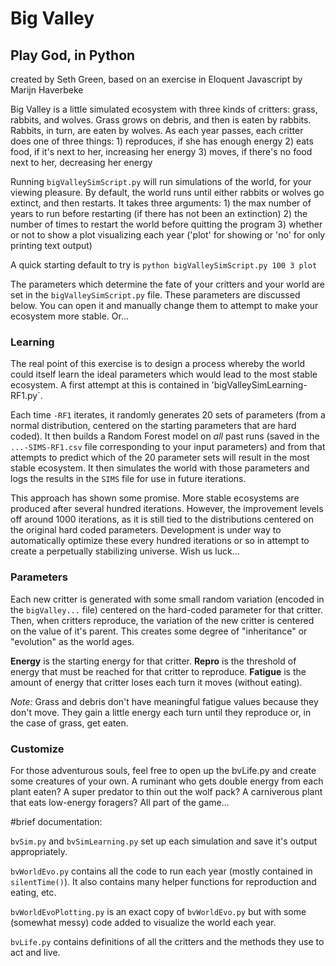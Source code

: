 # Big Valley 
## Play God, in Python

created by Seth Green, based on an exercise in Eloquent Javascript by Marijn Haverbeke

Big Valley is a little simulated ecosystem with three kinds of critters: grass, rabbits, and wolves. Grass grows on debris, and then is eaten by rabbits. Rabbits, in turn, are eaten by wolves. As each year passes, each critter does one of three things:
    1) reproduces, if she has enough energy
    2) eats food, if it's next to her, increasing her energy
    3) moves, if there's no food next to her, decreasing her energy

Running `bigValleySimScript.py` will run simulations of the world, for your viewing pleasure. By default, the world runs until either rabbits or wolves go extinct, and then restarts. It takes three arguments:
    1) the max number of years to run before restarting (if there has not been an extinction)
    2) the number of times to restart the world before quitting the program
    3) whether or not to show a plot visualizing each year ('plot' for showing or 'no' for only printing text output)

A quick starting default to try is `python bigValleySimScript.py 100 3 plot`

The parameters which determine the fate of your critters and your world are set in the `bigValleySimScript.py` file. These parameters are discussed below. You can open it and manually change them to attempt to make your ecosystem more stable. Or...

### Learning
The real point of this exercise is to design a process whereby the world could itself learn the ideal parameters which would lead to the most stable ecosystem. A first attempt at this is contained in 'bigValleySimLearning-RF1.py`. 

Each time `-RF1` iterates, it randomly generates 20 sets of parameters (from a normal distribution, centered on the starting parameters that are hard coded). It then builds a Random Forest model on *all* past runs (saved in the `...-SIMS-RF1.csv` file corresponding to your input parameters) and from that attempts to predict which of the 20 parameter sets will result in the most stable ecosystem. It then simulates the world with those parameters and logs the results in the `SIMS` file for use in future iterations.

This approach has shown some promise. More stable ecosystems are produced after several hundred iterations. However, the improvement levels off around 1000 iterations, as it is still tied to the distributions centered on the original hard coded parameters. Development is under way to automatically optimize these every hundred iterations or so in attempt to create a perpetually stabilizing universe. Wish us luck...

### Parameters
Each new critter is generated with some small random variation (encoded in the `bigValley...` file) centered on the hard-coded parameter for that critter. Then, when critters reproduce, the variation of the new critter is centered on the value of it's parent. This creates some degree of "inheritance" or "evolution" as the world ages.

**Energy** is the starting energy for that critter. 
**Repro** is the threshold of energy that must be reached for that critter to reproduce. 
**Fatigue** is the amount of energy that critter loses each turn it moves (without eating). 

*Note:* Grass and debris don't have meaningful fatigue values because they don't move. They gain a little energy each turn until they reproduce or, in the case of grass, get eaten.

### Customize
For those adventurous souls, feel free to open up the bvLife.py and create some creatures of your own. A ruminant who gets double energy from each plant eaten? A super predator to thin out the wolf pack? A carniverous plant that eats low-energy foragers? All part of the game...

#brief documentation:

`bvSim.py` and `bvSimLearning.py` set up each simulation and save it's output appropriately.

`bvWorldEvo.py` contains all the code to run each year (mostly contained in `silentTime()`). It also contains many helper functions for reproduction and eating, etc.

`bvWorldEvoPlotting.py` is an exact copy of `bvWorldEvo.py` but with some (somewhat messy) code added to visualize the world each year.

`bvLife.py` contains definitions of all the critters and the methods they use to act and live.

